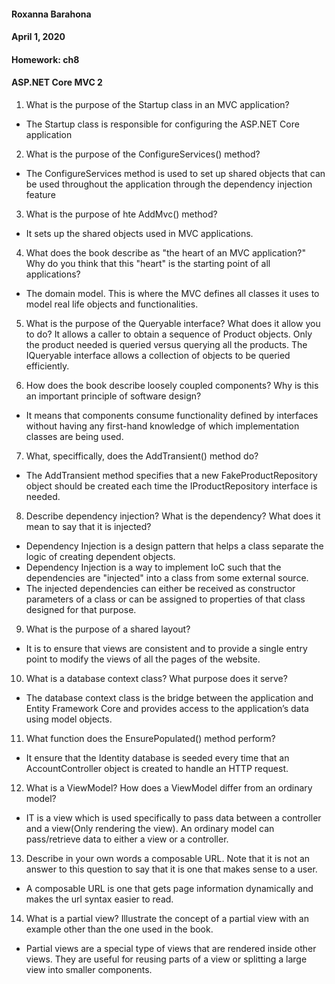#### Roxanna Barahona
#### April 1, 2020
#### Homework: ch8
#### ASP.NET Core MVC 2


1. What is the purpose of the Startup class in an MVC application?
- The Startup class is responsible for configuring the ASP.NET Core application

2. What is the purpose of the ConfigureServices() method?
- The ConfigureServices method is used to set up shared objects that can be used throughout the application through the dependency injection feature

3. What is the purpose of hte AddMvc() method?
- It sets up the shared objects used in MVC applications.

4. What does the book describe as "the heart of an MVC application?" Why do you think that this
"heart" is the starting point of all applications?
- The domain model. This is where the MVC defines all classes it uses to model real life objects and functionalities.


5. What is the purpose of the Queryable<T> interface? What does it allow you to do?
It allows a caller to obtain a sequence of Product objects. Only the product needed is queried versus querying all the products.
The IQueryable<T> interface allows a collection of objects to be queried efficiently.

6. How does the book describe loosely coupled components? Why is this an important principle of software design?
- It means that components consume functionality defined by interfaces without having any first-hand knowledge of which implementation classes are being used.

7. What, speciffically, does the AddTransient() method do?
- The AddTransient method specifies that a new FakeProductRepository object should be created each time the IProductRepository interface is needed.

8. Describe dependency injection? What is the dependency? What does it mean to say that it is injected?
- Dependency Injection is a design pattern that helps a class separate the logic of creating dependent objects.
- Dependency Injection is a way to implement IoC such that the dependencies are "injected" into a class from some external source.
- The injected dependencies can either be received as constructor parameters of a class or can be assigned to properties of that class designed for that purpose.

9. What is the purpose of a shared layout?
- It is to ensure that views are consistent and to provide a single entry point to modify the views of all the pages of the website.

10. What is a database context class? What purpose does it serve?
- The database context class is the bridge between the application and Entity Framework Core and provides access to the application’s data using model objects.

11. What function does the EnsurePopulated() method perform?
- It ensure that the Identity database is seeded every time that an AccountController object is created to handle an HTTP request.

12. What is a ViewModel? How does a ViewModel differ from an ordinary model?
- IT is a view which is used specifically to pass data between a controller and a view(Only rendering the view). An ordinary model can pass/retrieve data to either a view or a controller.

13. Describe in your own words a composable URL. Note that it is not an answer to this question to say that it is one that makes sense to a user.
- A composable URL is one that gets page information dynamically and makes the url syntax easier to read.

14. What is a partial view? Illustrate the concept of a partial view with an example other than the one used in the book.
- Partial views are a special type of views that are rendered inside other views. They are useful for reusing parts of a view or splitting a large view into smaller components.
